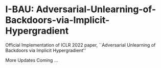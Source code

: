 # I-BAU: Adversarial-Unlearning-of-Backdoors-via-Implicit-Hypergradient
Official Implementation of ICLR 2022 paper, ``Adversarial Unlearning of Backdoors via Implicit Hypergradient''

More Updates Coming ...
